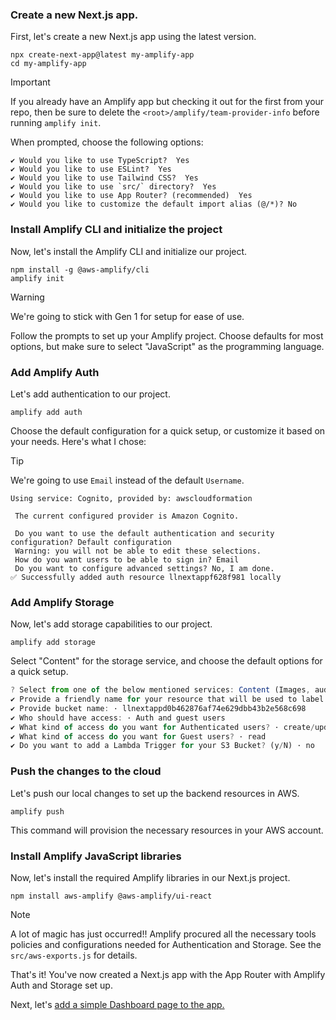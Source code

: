 ### Create a new Next.js app. 

First, let's create a new Next.js app using the latest version. 

```shellscript
npx create-next-app@latest my-amplify-app
cd my-amplify-app
```
> [!IMPORTANT]  
> If you already have an Amplify app but checking
> it out for the first from your repo, then 
> be sure to delete the ```<root>/amplify/team-provider-info``` 
> before running ```amplify init```. 


When prompted, choose the following options:

```
✔ Would you like to use TypeScript?  Yes
✔ Would you like to use ESLint?  Yes
✔ Would you like to use Tailwind CSS?  Yes
✔ Would you like to use `src/` directory?  Yes
✔ Would you like to use App Router? (recommended)  Yes
✔ Would you like to customize the default import alias (@/*)? No
```


### Install Amplify CLI and initialize the project

Now, let's install the Amplify CLI and initialize our project.

```shellscript
npm install -g @aws-amplify/cli
amplify init
```

> [!WARNING]  
> We're going to stick with Gen 1 for setup for ease of use.




Follow the prompts to set up your Amplify project. Choose defaults for most options, but make sure to select "JavaScript" as the programming language.

### Add Amplify Auth

Let's add authentication to our project.

```shellscript
amplify add auth
```

Choose the default configuration for a quick setup, or customize it based on your needs. Here's what I chose: 

> [!TIP]  
> We're going to use `Email` instead of the default `Username`. 

```
Using service: Cognito, provided by: awscloudformation
 
 The current configured provider is Amazon Cognito. 
 
 Do you want to use the default authentication and security configuration? Default configuration
 Warning: you will not be able to edit these selections. 
 How do you want users to be able to sign in? Email
 Do you want to configure advanced settings? No, I am done.
✅ Successfully added auth resource llnextappf628f981 locally

```

### Add Amplify Storage

Now, let's add storage capabilities to our project.

```shellscript
amplify add storage
```

Select "Content" for the storage service, and choose the default options for a quick setup.

```typescript
? Select from one of the below mentioned services: Content (Images, audio, video, etc.)
✔ Provide a friendly name for your resource that will be used to label this category in the project: · s3cd2aa16a
✔ Provide bucket name: · llnextappd0b462876af74e629dbb43b2e568c698
✔ Who should have access: · Auth and guest users
✔ What kind of access do you want for Authenticated users? · create/update, read, delete
✔ What kind of access do you want for Guest users? · read
✔ Do you want to add a Lambda Trigger for your S3 Bucket? (y/N) · no

```


### Push the changes to the cloud

Let's push our local changes to set up the backend resources in AWS.

```shellscript
amplify push
```

This command will provision the necessary resources in your AWS account.

### Install Amplify JavaScript libraries

Now, let's install the required Amplify libraries in our Next.js project. 

```shellscript
npm install aws-amplify @aws-amplify/ui-react
```

> [!NOTE]  
> A lot of magic has just occurred!! Amplify procured all the necessary tools policies and configurations needed for Authentication and Storage. See the `src/aws-exports.js` for details.  

That's it! You've now created a Next.js app with the App Router with Amplify Auth and Storage set up.

Next, let's [add a simple Dashboard page to the app.](02-add-a-dashboard-page-and-layout.md)
